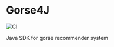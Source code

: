# Gorse4J

[![CI](https://github.com/gorse-io/gorse4j/actions/workflows/ci.yml/badge.svg)](https://github.com/gorse-io/gorse4j/actions/workflows/ci.yml)

Java SDK for gorse recommender system
